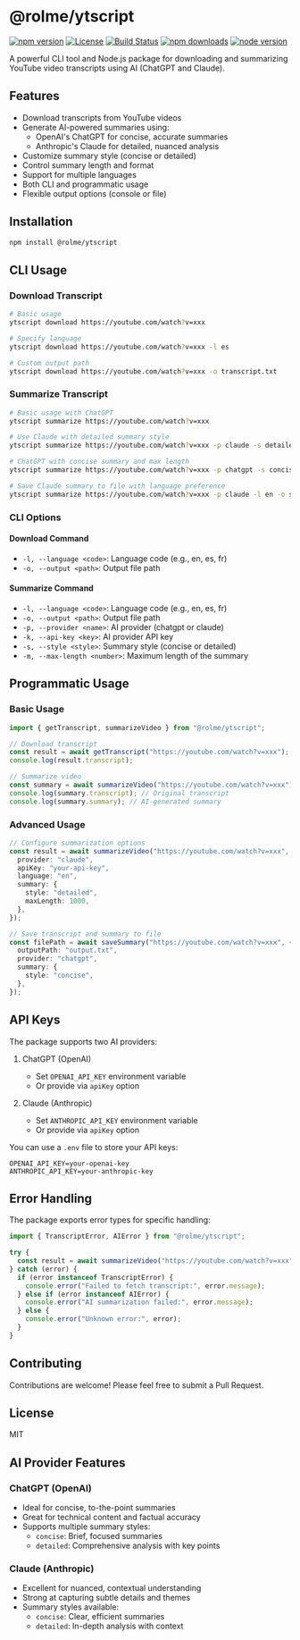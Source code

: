 # @rolme/ytscript

[![npm version](https://img.shields.io/npm/v/@rolme/ytscript.svg)](https://www.npmjs.com/package/@rolme/ytscript)
[![License](https://img.shields.io/npm/l/@rolme/ytscript.svg)](https://github.com/rolme/ytscript/blob/main/LICENSE)
[![Build Status](https://github.com/rolme/ytscript/workflows/CI/badge.svg)](https://github.com/rolme/ytscript/actions)
[![npm downloads](https://img.shields.io/npm/dm/@rolme/ytscript.svg)](https://www.npmjs.com/package/@rolme/ytscript)
[![node version](https://img.shields.io/node/v/@rolme/ytscript.svg)](https://www.npmjs.com/package/@rolme/ytscript)

A powerful CLI tool and Node.js package for downloading and summarizing YouTube video transcripts using AI (ChatGPT and Claude).

## Features

- Download transcripts from YouTube videos
- Generate AI-powered summaries using:
  - OpenAI's ChatGPT for concise, accurate summaries
  - Anthropic's Claude for detailed, nuanced analysis
- Customize summary style (concise or detailed)
- Control summary length and format
- Support for multiple languages
- Both CLI and programmatic usage
- Flexible output options (console or file)

## Installation

```bash
npm install @rolme/ytscript
```

## CLI Usage

### Download Transcript

```bash
# Basic usage
ytscript download https://youtube.com/watch?v=xxx

# Specify language
ytscript download https://youtube.com/watch?v=xxx -l es

# Custom output path
ytscript download https://youtube.com/watch?v=xxx -o transcript.txt
```

### Summarize Transcript

```bash
# Basic usage with ChatGPT
ytscript summarize https://youtube.com/watch?v=xxx

# Use Claude with detailed summary style
ytscript summarize https://youtube.com/watch?v=xxx -p claude -s detailed

# ChatGPT with concise summary and max length
ytscript summarize https://youtube.com/watch?v=xxx -p chatgpt -s concise -m 500

# Save Claude summary to file with language preference
ytscript summarize https://youtube.com/watch?v=xxx -p claude -l en -o summary.txt
```

### CLI Options

#### Download Command

- `-l, --language <code>`: Language code (e.g., en, es, fr)
- `-o, --output <path>`: Output file path

#### Summarize Command

- `-l, --language <code>`: Language code (e.g., en, es, fr)
- `-o, --output <path>`: Output file path
- `-p, --provider <name>`: AI provider (chatgpt or claude)
- `-k, --api-key <key>`: AI provider API key
- `-s, --style <style>`: Summary style (concise or detailed)
- `-m, --max-length <number>`: Maximum length of the summary

## Programmatic Usage

### Basic Usage

```typescript
import { getTranscript, summarizeVideo } from "@rolme/ytscript";

// Download transcript
const result = await getTranscript("https://youtube.com/watch?v=xxx");
console.log(result.transcript);

// Summarize video
const summary = await summarizeVideo("https://youtube.com/watch?v=xxx");
console.log(summary.transcript); // Original transcript
console.log(summary.summary); // AI-generated summary
```

### Advanced Usage

```typescript
// Configure summarization options
const result = await summarizeVideo("https://youtube.com/watch?v=xxx", {
  provider: "claude",
  apiKey: "your-api-key",
  language: "en",
  summary: {
    style: "detailed",
    maxLength: 1000,
  },
});

// Save transcript and summary to file
const filePath = await saveSummary("https://youtube.com/watch?v=xxx", {
  outputPath: "output.txt",
  provider: "chatgpt",
  summary: {
    style: "concise",
  },
});
```

## API Keys

The package supports two AI providers:

1. ChatGPT (OpenAI)

   - Set `OPENAI_API_KEY` environment variable
   - Or provide via `apiKey` option

2. Claude (Anthropic)
   - Set `ANTHROPIC_API_KEY` environment variable
   - Or provide via `apiKey` option

You can use a `.env` file to store your API keys:

```env
OPENAI_API_KEY=your-openai-key
ANTHROPIC_API_KEY=your-anthropic-key
```

## Error Handling

The package exports error types for specific handling:

```typescript
import { TranscriptError, AIError } from "@rolme/ytscript";

try {
  const result = await summarizeVideo("https://youtube.com/watch?v=xxx");
} catch (error) {
  if (error instanceof TranscriptError) {
    console.error("Failed to fetch transcript:", error.message);
  } else if (error instanceof AIError) {
    console.error("AI summarization failed:", error.message);
  } else {
    console.error("Unknown error:", error);
  }
}
```

## Contributing

Contributions are welcome! Please feel free to submit a Pull Request.

## License

MIT

## AI Provider Features

### ChatGPT (OpenAI)

- Ideal for concise, to-the-point summaries
- Great for technical content and factual accuracy
- Supports multiple summary styles:
  - `concise`: Brief, focused summaries
  - `detailed`: Comprehensive analysis with key points

### Claude (Anthropic)

- Excellent for nuanced, contextual understanding
- Strong at capturing subtle details and themes
- Summary styles available:
  - `concise`: Clear, efficient summaries
  - `detailed`: In-depth analysis with context
